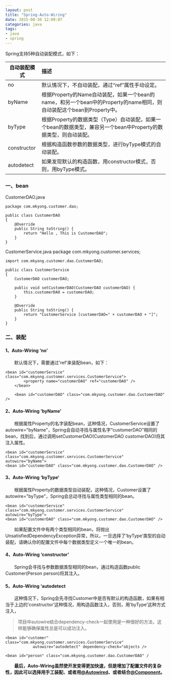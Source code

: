 ```yaml
---
layout: post
title: "Spring-Auto-Wiring"
date: 2015-08-30 12:09:07
categories: java
tags: 
- java
- spring
---
```

Spring支持5种自动装配模式，如下：

| 自动装配模式      | 描述           |
|-----------------|:--------------|
|no    | 默认情况下，不自动装配，通过“ref”属性手动设定。|
|byName |根据Property的Name自动装配，如果一个bean的name，和另一个bean中的Property的name相同，则自动装配这个bean到Property中。|
|byType |根据Property的数据类型（Type）自动装配，如果一个bean的数据类型，兼容另一个bean中Property的数据类型，则自动装配。|
|constructor |根据构造函数参数的数据类型，进行byType模式的自动装配。|
|autodetect |如果发现默认的构造函数，用constructor模式，否则，用byType模式。|
### 一、bean
CustomerDAO.java

	package com.mkyong.customer.dao;
	
	public class CustomerDAO 
	{
		@Override
		public String toString() {
			return "Hello , This is CustomerDAO";
		}	
	}
CustomerService.java
	package com.mkyong.customer.services;
	
	import com.mkyong.customer.dao.CustomerDAO;
	
	public class CustomerService 
	{
		CustomerDAO customerDAO;
	
		public void setCustomerDAO(CustomerDAO customerDAO) {
			this.customerDAO = customerDAO;
		}
	
		@Override
		public String toString() {
			return "CustomerService [customerDAO=" + customerDAO + "]";
		}			
	}
### 二、装配
#### 1、Auto-Wiring ‘no’
　　默认情况下，需要通过'ref’来装配bean，如下：

	<bean id="customerService" class="com.mkyong.customer.services.CustomerService">
			<property name="customerDAO" ref="customerDAO" />
		</bean>
	
		<bean id="customerDAO" class="com.mkyong.customer.dao.CustomerDAO" />
#### 2、Auto-Wiring ‘byName’
　　根据属性Property的名字装配bean，这种情况，CustomerService设置了autowire="byName"，Spring会自动寻找与属性名字“customerDAO”相同的bean，找到后，通过调用setCustomerDAO(CustomerDAO customerDAO)将其注入属性。

	<bean id="customerService" class="com.mkyong.customer.services.CustomerService" autowire="byName">
	<bean id="customerDAO" class="com.mkyong.customer.dao.CustomerDAO" />
#### 3、Auto-Wiring ‘byType‘
　　根据属性Property的数据类型自动装配，这种情况，Customer设置了autowire="byType"，Spring会总动寻找与属性类型相同的bean。

	<bean id="customerService" class="com.mkyong.customer.services.CustomerService" autowire="byType">
	<bean id="customerDAO" class="com.mkyong.customer.dao.CustomerDAO" />
　　如果配置文件中有两个类型相同的bean，将抛出UnsatisfiedDependencyException异常，所以，一旦选择了’byType’类型的自动装配，请确认你的配置文件中每个数据类型定义一个唯一的bean。
#### 4、Auto-Wiring ‘constructor’
　　Spring会寻找与参数数据类型相同的bean，通过构造函数public Customer(Person person)将其注入。
#### 5、Auto-Wiring ‘autodetect
　　这种情况下，Spring会先寻找Customer中是否有默认的构造函数，如果有相当于上边的’constructor’这种情况，用构造函数注入，否则，用’byType’这种方式注入，
>项目中autowire结合dependency-check一起使用是一种很好的方法，这样能够确保属性总是可以成功注入。

	<bean id="customer" class="com.mkyong.customer.services.CustomerService" 
				autowire="autodetect" dependency-check="objects />
	
	<bean id="person" class="com.mkyong.customer.dao.CustomerDAO" /
	
　　**最后，Auto-Wiring虽然使开发变得更加快速，但是增加了配置文件的复杂性，因此可以选择用手工装配、或者用[@Autowired](http://zhangyuyu.github.io/2015/08/30/Spring-Auto-Wiring-Autowired/)、或者结合[@Component](http://zhangyuyu.github.io/2015/08/30/Spring-Auto-scanning/)。**
